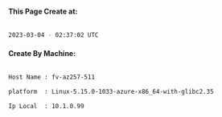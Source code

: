 
   
#### This Page Create at:

```bash

2023-03-04 - 02:37:02 UTC

```

#### Create By Machine:

```bash

Host Name : fv-az257-511

platform  : Linux-5.15.0-1033-azure-x86_64-with-glibc2.35

Ip Local  : 10.1.0.99

```

